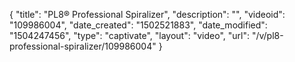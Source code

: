 {
    "title": "PL8&reg; Professional Spiralizer",
    "description": "",
    "videoid": "109986004",
    "date_created": "1502521883",
    "date_modified": "1504247456",
    "type": "captivate",
    "layout": "video",
    "url": "\/v\/pl8-professional-spiralizer\/109986004"
}